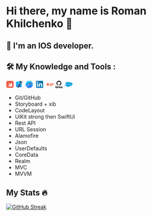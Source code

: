 # Hi there, my name is Roman Khilchenko :wave:

## :link: I'm an IOS developer.

## :hammer_and_wrench: My Knowledge and Tools :
<img src="https://github.com/devicons/devicon/blob/master/icons/swift/swift-original.svg" title="SWIFT" alt="SWIFT" width="20" height="20"/>&nbsp;<img src="https://github.com/devicons/devicon/blob/master/icons/xcode/xcode-original.svg" title="XCODE" alt="XCODE" width="20" height="20"/>&nbsp;
<img src="https://github.com/devicons/devicon/blob/master/icons/safari/safari-original.svg" title="SAFARI" alt="SAFARI" width="20" height="20"/>&nbsp;
<img src="https://github.com/devicons/devicon/blob/master/icons/linkedin/linkedin-original.svg" title="LINKEDIN" alt="LINKEDIN" width="20" height="20"/>&nbsp;
<img src="https://github.com/devicons/devicon/blob/master/icons/git/git-plain-wordmark.svg" title="GIT" alt="GIT" width="20" height="20"/>&nbsp;<img src="https://github.com/devicons/devicon/blob/master/icons/github/github-original-wordmark.svg" title="GITHUB" alt="GITHUB" width="20" height="20" />&nbsp;
<img src="https://github.com/devicons/devicon/blob/master/icons/salesforce/salesforce-original.svg" title="SALESFORCE" alt="SALESFORCE" width="20" height="20" />&nbsp;
* Git/GitHub                                                          
* Storyboard + xib
* CodeLayout
* UiKit strong then SwiftUi        
* Rest API          
* URL Session
* Alamofire
* Json
* UserDefaults
* CoreData
* Realm
* MVC
* MVVM

## My Stats :fire:
[![GitHub Streak](http://github-readme-streak-stats.herokuapp.com?user=extrimelife&theme=dark&currStreakNum=DD2727)](https://git.io/streak-stats)
